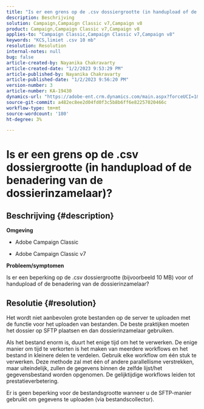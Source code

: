 ```yaml
---
title: "Is er een grens op de .csv dossiergrootte (in handupload of de benadering van de dossierinzamelaar)?"
description: Beschrijving
solution: Campaign,Campaign Classic v7,Campaign v8
product: Campaign,Campaign Classic v7,Campaign v8
applies-to: "Campaign Classic,Campaign Classic v7,Campaign v8"
keywords: "KCS,limiet .csv 10 mb"
resolution: Resolution
internal-notes: null
bug: false
article-created-by: Nayanika Chakravarty
article-created-date: "1/2/2023 9:53:29 PM"
article-published-by: Nayanika Chakravarty
article-published-date: "1/2/2023 9:56:20 PM"
version-number: 3
article-number: KA-19430
dynamics-url: "https://adobe-ent.crm.dynamics.com/main.aspx?forceUCI=1&pagetype=entityrecord&etn=knowledgearticle&id=2e7597de-e78a-ed11-81ac-6045bd006c82"
source-git-commit: a482ec8ee2d04fd0f3c5b8b6ff6e82257020466c
workflow-type: tm+mt
source-wordcount: '180'
ht-degree: 3%

---
```


# Is er een grens op de .csv dossiergrootte (in handupload of de benadering van de dossierinzamelaar)?

## Beschrijving {#description}


<b>Omgeving</b>

- Adobe Campaign Classic

- Adobe Campaign Classic v7

<b>Probleem/symptomen</b>

Is er een beperking op de .csv dossiergrootte (bijvoorbeeld 10 MB) voor of handupload of de benadering van de dossierinzamelaar?


## Resolutie {#resolution}


Het wordt niet aanbevolen grote bestanden op de server te uploaden met de functie voor het uploaden van bestanden. De beste praktijken moeten het dossier op SFTP plaatsen en dan dossierinzamelaar gebruiken.

Als het bestand enorm is, duurt het enige tijd om het te verwerken. De enige manier om tijd te verkorten is het maken van meerdere workflows en het bestand in kleinere delen te verdelen. Gebruik elke workflow om één stuk te verwerken. Deze methode zal met één of andere parallellisme verstrekken, maar uiteindelijk, zullen de gegevens binnen de zelfde lijst/het gegevensbestand worden opgenomen. De gelijktijdige workflows leiden tot prestatieverbetering.

Er is geen beperking voor de bestandsgrootte wanneer u de SFTP-manier gebruikt om gegevens te uploaden (via bestandscollector).
